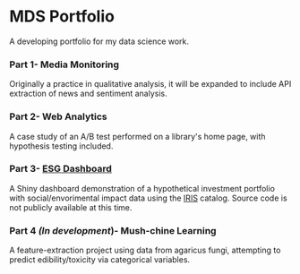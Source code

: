 # MDS Portfolio
A developing portfolio for my data science work.

### Part 1- Media Monitoring
Originally a practice in qualitative analysis, it will be expanded to include API extraction of news and sentiment analysis.
### Part 2- Web Analytics
A case study of an A/B test performed on a library's home page, with hypothesis testing included.
### Part 3- [ESG Dashboard](https://mdshuey.shinyapps.io/ESGdashDemo/)
A Shiny dashboard demonstration of a hypothetical investment portfolio with social/envorimental impact data using the [IRIS](iris.thegiin.org) catalog.
Source code is not publicly available at this time.


### Part 4 *(In development*)- Mush-chine Learning

A feature-extraction project using data from agaricus fungi, attempting to predict edibility/toxicity via categorical variables.
